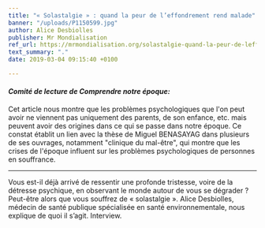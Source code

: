 ```yaml
---
title: "« Solastalgie » : quand la peur de l’effondrement rend malade"
banner: "/uploads/P1150599.jpg"
author: Alice Desbiolles
publisher: Mr Mondialisation
ref_url: https://mrmondialisation.org/solastalgie-quand-la-peur-de-leffondrement-rend-malade/
text_summary: "."
date: 2019-03-04 09:15:40 +0100

---
```

#### **_Comité de lecture de Comprendre notre époque:_**

Cet article nous montre que les problèmes psychologiques que l'on peut avoir ne viennent pas uniquement des parents, de son enfance, etc. mais peuvent avoir des origines dans ce qui se passe dans notre époque. Ce constat établit un lien avec la thèse de Miguel BENASAYAG dans plusieurs de ses ouvrages, notamment "clinique du mal-être", qui montre que les crises de l'époque influent sur les problèmes psychologiques de personnes en souffrance.

***

Vous est-il déjà arrivé de ressentir une profonde tristesse, voire de la détresse psychique, en observant le monde autour de vous se dégrader ? Peut-être alors que vous souffrez de « solastalgie ». Alice Desbiolles, médecin de santé publique spécialisée en santé environnementale, nous explique de quoi il s’agit. Interview.